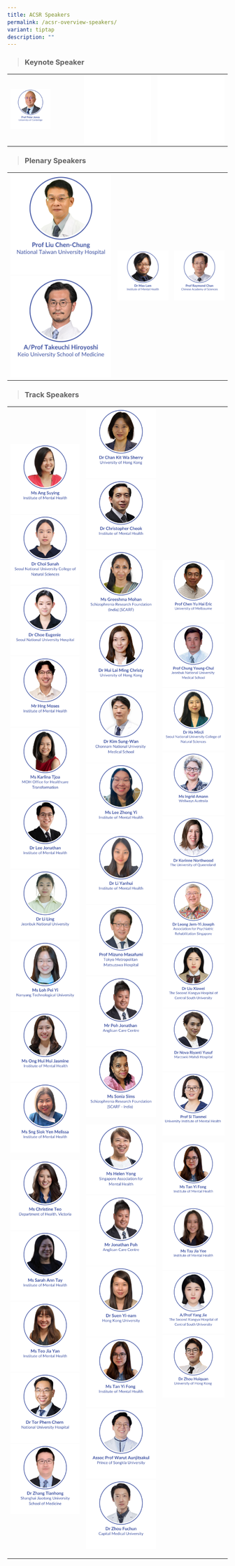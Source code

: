 ```yaml
---
title: ACSR Speakers
permalink: /acsr-overview-speakers/
variant: tiptap
description: ""
---
```

<blockquote>
<h3>Keynote Speaker</h3>
</blockquote>
<table style="minWidth: 75px">
<colgroup>
<col>
<col>
<col>
</colgroup>
<tbody>
<tr>
<td rowspan="1" colspan="1"><a class="isomer-image-wrapper" href="/peter-jones/"><img style="width: 60%;" height="auto" width="100%" alt="" src="/images/ACSR Speakers/Keynote__Peter_Jones_v5.png"></a>
</td>
<th rowspan="1" colspan="1">
<div class="isomer-image-wrapper">
<img style="width: 100%" height="auto" width="100%" alt="" src="/images/emptyblock1.png">
</div>
</th>
<th rowspan="1" colspan="1">
<div class="isomer-image-wrapper">
<img style="width: 100%" height="auto" width="100%" alt="" src="/images/emptyblock1.png">
</div>
</th>
</tr>
</tbody>
</table>
<blockquote>
<h3>Plenary Speakers</h3>
</blockquote>
<table style="minWidth: 75px">
<colgroup>
<col>
<col>
<col>
</colgroup>
<tbody>
<tr>
<td rowspan="1" colspan="1"><a class="isomer-image-wrapper" href="/liu-chen-chung/"><img style="width: 100%" height="auto" width="100%" alt="" src="/images/ACSR Speakers/Liu_Chen_Chung_v4.png"></a>
<a class="isomer-image-wrapper" href="/takeuchi-hiroyoshi/">
<img style="width: 100%" height="auto" width="100%" alt="" src="/images/ACSR Speakers/Plenary_Hiroyoshi_Takeuchi_v4.png">
</a>
</td>
<td rowspan="1" colspan="1"><a class="isomer-image-wrapper" href="/max-lam/"><img style="width: 100%" height="auto" width="100%" alt="" src="/images/ACSR Speakers/Max_Lam_v1.png"></a>
</td>
<td rowspan="1" colspan="1"><a class="isomer-image-wrapper" href="/raymond-chan/"><img style="width: 100%" height="auto" width="100%" alt="" src="/images/ACSR Speakers/Plenary__Raymond_Chan_v5.png"></a>
</td>
</tr>
</tbody>
</table>
<blockquote>
<h3>Track Speakers</h3>
</blockquote>
<table style="minWidth: 75px">
<colgroup>
<col>
<col>
<col>
</colgroup>
<tbody>
<tr>
<th rowspan="1" colspan="1"><a class="isomer-image-wrapper" href="/ang-suying/"><img style="width: 100%" height="auto" width="100%" alt="" src="/images/ACSR Speakers/Ms_Ang_Suying.png"></a>
<a class="isomer-image-wrapper" href="/choi-sunah/">
<img style="width: 100%" height="auto" width="100%" alt="" src="/images/ACSR Speakers/Dr_Choi_Sunah.png">
</a><a class="isomer-image-wrapper" href="/eugenie-choe/"><img style="width: 100%" height="auto" width="100%" alt="" src="/images/ACSR Speakers/Eugenie_Choe_v13nov.png"></a>
<a class="isomer-image-wrapper" href="/moses-hng/">
<img style="width: 100%" height="auto" width="100%" alt="" src="/images/ACSR Speakers/Moses_Hng_v13nov.png">
</a><a class="isomer-image-wrapper" href="/karlina-tjoa/"><img style="width: 100%" height="auto" width="100%" alt="" src="/images/ACSR Speakers/Karlina_Tjoa.png"></a>
<a class="isomer-image-wrapper" href="/lee-jonathan/">
<img style="width: 100%" height="auto" width="100%" alt="" src="/images/ACSR Speakers/Dr_Lee_Jonathan.png">
</a><a class="isomer-image-wrapper" href="/li-ling/"><img style="width: 100%" height="auto" width="100%" alt="" src="/images/ACSR Speakers/Li_Ling.png"></a>
<a class="isomer-image-wrapper" href="/loh-pei-yi/">
<img style="width: 100%" height="auto" width="100%" alt="" src="/images/ACSR Speakers/Ms_Loh_Pei_Yi.png">
</a><a class="isomer-image-wrapper" href="/ong-hui-hui-jasmine/"><img style="width: 100%" height="auto" width="100%" alt="" src="/images/ACSR Speakers/Track_Ong_Hui_Hui_Jasmine.png"></a>
<a class="isomer-image-wrapper" href="/sng-siok-yen-melissa/">
<img style="width: 100%" height="auto" width="100%" alt="" src="/images/ACSR Speakers/Track_Sng_Siok_Yen_Melissa.png">
</a>
<p></p>
<p></p>
<p></p><a class="isomer-image-wrapper" href="/christine-teo/"><img style="width: 100%" height="auto" width="100%" alt="" src="/images/ACSR Speakers/Ms_Christine_Teo.png"></a>
<a class="isomer-image-wrapper" href="/sarah-ann-tay/">
<img style="width: 100%" height="auto" width="100%" alt="" src="/images/ACSR Speakers/Ms_Sarah_Ann_Tay.png">
</a><a class="isomer-image-wrapper" href="/teo-jia-yan/"><img style="width: 100%" height="auto" width="100%" alt="" src="/images/ACSR Speakers/Ms_Teo_Jia_Yan.png"></a>
<a class="isomer-image-wrapper" href="/tor-phern-chern/">
<img style="width: 100%" height="auto" width="100%" alt="" src="/images/ACSR Speakers/Tor_Phern_Chern_v3.png">
</a><a class="isomer-image-wrapper" href="/zhang-tianhong/"><img style="width: 100%" height="auto" width="100%" alt="" src="/images/ACSR Speakers/Track_Zhang_Tianhong_v4.png"></a>
<p></p>
</th>
<th rowspan="1" colspan="1"><a class="isomer-image-wrapper" href="/sherry-chan/"><img style="width: 100%" height="auto" width="100%" alt="" src="/images/ACSR Speakers/Track_Sherry_Chan.png"></a>
<a class="isomer-image-wrapper" href="/christopher-cheok-acsr/">
<img style="width: 100%" height="auto" width="100%" alt="" src="/images/ISAM Speakers/Dr_Christopher_Cheok.png">
</a><a class="isomer-image-wrapper" href="/greeshma-mohan/"><img style="width: 100%" height="auto" width="100%" alt="" src="/images/ACSR Speakers/Ms_Greeshma_Mohan.png"></a>
<a class="isomer-image-wrapper" href="/christy-hui-lai-ming/">
<img style="width: 100%" height="auto" width="100%" alt="" src="/images/ACSR Speakers/Christy_Hui_v2.png">
</a><a class="isomer-image-wrapper" href="/kim-sung-wan/"><img style="width: 100%" height="auto" width="100%" alt="" src="/images/ACSR Speakers/Track_Kim_Sung_Wan.png"></a>
<a class="isomer-image-wrapper" href="/lee-zhong-yi/">
<img style="width: 100%" height="auto" width="100%" alt="" src="/images/ACSR Speakers/Track_Lee_Zhong_Yi.png">
</a><a class="isomer-image-wrapper" href="/li-yanhui/"><img style="width: 100%" height="auto" width="100%" alt="" src="/images/ACSR Speakers/Track_Li_Yanhui.png"></a>
<a class="isomer-image-wrapper" href="/mizuno-masafumi/">
<img style="width: 100%" height="auto" width="100%" alt="" src="/images/ACSR Speakers/Mizuno_Masafumi.png">
</a><a class="isomer-image-wrapper" href="/jonathan-poh/"><img style="width: 100%" height="auto" width="100%" alt="" src="/images/ACSR Speakers/Track_Jonathan_Poh.png"></a>
<a class="isomer-image-wrapper" href="/sonia-sims/">
<img style="width: 100%" height="auto" width="100%" alt="" src="/images/ACSR Speakers/Ms_Sonia_Sims.png">
</a>
<p></p>
<p></p>
<p></p><a class="isomer-image-wrapper" href="/helen-yong/"><img style="width: 100%" height="auto" width="100%" alt="" src="/images/ACSR Speakers/Helen_Yong.png"></a>
<a class="isomer-image-wrapper" href="/jonathan-poh/">
<img style="width: 100%" height="auto" width="100%" alt="" src="/images/ACSR Speakers/Jonathan_Poh.png">
</a><a class="isomer-image-wrapper" href="/yi-nam-suen/"><img style="width: 100%" height="auto" width="100%" alt="" src="/images/ACSR Speakers/Track_Yi_nam_Suen_V2.png"></a>
<a class="isomer-image-wrapper" href="/tan-yi-fong/">
<img style="width: 100%" height="auto" width="100%" alt="" src="/images/ACSR Speakers/Ms_Tan_Yi_Fong.png">
</a><a class="isomer-image-wrapper" href="/warut-aunjitsakul/"><img style="width: 100%" height="auto" width="100%" alt="" src="/images/ACSR Speakers/Track_Warut_Aunjitsakul.png"></a>
<a class="isomer-image-wrapper" href="/zhou-fuchun/">
<img style="width: 100%" height="auto" width="100%" alt="" src="/images/ACSR Speakers/Track_Zhou_Fuchun.png">
</a>
<p></p>
</th>
<th rowspan="1" colspan="1"><a class="isomer-image-wrapper" href="/eric-yu-hai-chen/"><img style="width: 100%" height="auto" width="100%" alt="" src="/images/ACSR Speakers/Eric_Chen_v11nov.png"></a>
<a class="isomer-image-wrapper" href="/chung-young-chul/">
<img style="width: 100%" height="auto" width="100%" alt="" src="/images/ACSR Speakers/Chung_Young_Chul.png">
</a><a class="isomer-image-wrapper" href="/ha-minji/"><img style="width: 100%" height="auto" width="100%" alt="" src="/images/ACSR Speakers/Dr_Ha_MinJi.png"></a>
<a class="isomer-image-wrapper" href="/ingrid-amann/">
<img style="width: 100%" height="auto" width="100%" alt="" src="/images/ACSR Speakers/Ms_Ingrid_Amann.png">
</a><a class="isomer-image-wrapper" href="/korinne-northwood/"><img style="width: 100%" height="auto" width="100%" alt="" src="/images/ACSR Speakers/Korinne_Northwood.png"></a>
<a class="isomer-image-wrapper" href="/leong-jern-yi-joseph/">
<img style="width: 100%" height="auto" width="100%" alt="" src="/images/ACSR Speakers/Dr_Joseph_Leong.png">
</a><a class="isomer-image-wrapper" href="/liu-xiawei/"><img style="width: 100%" height="auto" width="100%" alt="" src="/images/ACSR Speakers/Liu_Xiawei.png"></a>
<a class="isomer-image-wrapper" href="/nova-riyanti/">
<img style="width: 100%" height="auto" width="100%" alt="" src="/images/ACSR Speakers/Nova_Riyanti.png">
</a><a class="isomer-image-wrapper" href="/si-tianmei/"><img style="width: 100%" height="auto" width="100%" alt="" src="/images/ACSR Speakers/Si_Tianmei.png"></a>
<p></p>
<p></p>
<p></p>
<p></p><a class="isomer-image-wrapper" href="/tan-yi-fong/"><img style="width: 100%" height="auto" width="100%" alt="" src="/images/ACSR Speakers/Ms_Tan_Yi_Fong.png"></a>
<a class="isomer-image-wrapper" href="/tay-jia-yee/">
<img style="width: 100%" height="auto" width="100%" alt="" src="/images/ACSR Speakers/Ms_Tay_Jia_Yee.png">
</a>
<div class="isomer-image-wrapper">
<img style="width: 100%" height="auto" width="100%" alt="" src="/images/ACSR Speakers/Yang_Jie.png">
</div><a class="isomer-image-wrapper" href="/zhou-huiquan/"><img style="width: 100%" height="auto" width="100%" alt="" src="/images/ACSR Speakers/Track_Zhou_Huiquan.png"></a>
<p></p>
<p></p>
<p></p>
</th>
</tr>
</tbody>
</table>
<p></p>
<p></p>